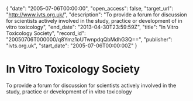 {
  "date": "2005-07-06T00:00:00", 
  "open_access": false, 
  "target_url": "http://www.ivts.org.uk/", 
  "description": "To provide a forum for discussion for scientists actively involved in the study, practice or development of in vitro toxicology", 
  "end_date": "2013-04-30T23:59:59Z", 
  "title": "In Vitro Toxicology Society", 
  "record_id": "20050706T000000/q8Ymz1oUTwnpdqQbMdhG3Q==", 
  "publisher": "ivts.org.uk", 
  "start_date": "2005-07-06T00:00:00Z"
}

# In Vitro Toxicology Society

To provide a forum for discussion for scientists actively involved in the study, practice or development of in vitro toxicology